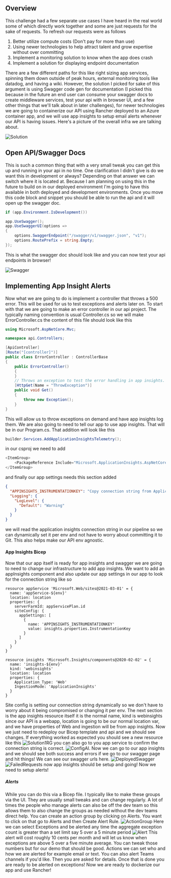 ## Overview

This challenge had a few separate use cases I have heard in the real world some of which directly work together and some are just requests for the sake of requests. To refresh our requests were as follows

1. Better utilize compute costs (Don't pay for more than use)
1. Using newer technologies to help attract talent and grow expertise without over committing
1. Implement a monitoring solution to know when the app does crash
1. Implement a solution for displaying endpoint documentation

There are a few different paths for this like right sizing app services, spinning them down outside of peak hours, external monitoring tools like datadog, and having a wiki. However, the solution I picked for sake of this argument is using Swagger code gen for documentation (I picked this because in the future an end user can consume your swagger docs to create middleware services, test your api with in browser UI, and a few other things that we'll talk about in later challenges), for newer technologies we are going to containerize our API using Rancher deployed to an Azure container app, and we will use app insights to setup email alerts whenever our API is having issues. Here's a picture of the overall infra we are talking about.

![Solution](media/Solution1.png "Solution")

## Open API/Swagger Docs

This is such a common thing that with a very small tweak you can get this up and running in your api in no time. One clarification I didn't give is do we want this in development or always? Depending on that answer we can switch where it is located at. Because I am planning on using this in the future to build on in our deployed environment I'm going to have this available in both deployed and development environments. Once you move this code block and snippet you should be able to run the api and it will open up the swagger doc.

```cs
if (app.Environment.IsDevelopment())

app.UseSwagger();
app.UseSwaggerUI(options =>
{
    options.SwaggerEndpoint("/swagger/v1/swagger.json", "v1");
    options.RoutePrefix = string.Empty;
});
```

This is what the swagger doc should look like and you can now test your api endpoints in browser!

![Swagger](media/Swagger.png "Swagger")

## Implementing App Insight Alerts

Now what we are going to do is implement a controller that throws a 500 error. This will be used for us to test exceptions and alerts later on. To start with that we are going to make an error controller in our api project. The typically naming convention is usual <Thing>Controller.cs so we will make ErrorController.cs the content of this file should look like this

```cs
using Microsoft.AspNetCore.Mvc;

namespace api.Controllers;

[ApiController]
[Route("[controller]")]
public class ErrorController : ControllerBase
{
    public ErrorController()
    {
    }
    // Throws an exception to test the error handling in app insights.
    [HttpGet(Name = "ThrowException")]
    public void Get()
    {
        throw new Exception();
    }
}
```

This will allow us to throw exceptions on demand and have app insights log them. We are also going to need to tell our app to use app insights. That will be in our Program.cs. That addition will look like this

```cs
builder.Services.AddApplicationInsightsTelemetry();
```

in our csproj we need to add

```cs
<ItemGroup>
    <PackageReference Include="Microsoft.ApplicationInsights.AspNetCore" Version="2.16.0" />
</ItemGroup>
```

and finally our app settings needs this section added

```json
{
  "APPINSIGHTS_INSTRUMENTATIONKEY": "Copy connection string from Application Insights Resource Overview",
  "Logging": {
    "LogLevel": {
      "Default": "Warning"
    }
  }
}
```

we will read the application insights connection string in our pipeline so we can dynamically set it per env and not have to worry about committing it to Git. This also helps make our API env agnostic.

#### App Insights Bicep

Now that our app itself is ready for app insights and swagger we are going to need to change our infrastructure to add app insights. We want to add an appInsights component and also update our app settings in our app to look for the connection string like so

```bicep
resource appService 'Microsoft.Web/sites@2021-03-01' = {
  name: 'appService-${env}'
  location: location
  properties: {
    serverFarmId: appServicePlan.id
    siteConfig: {
      appSettings: [
        {
          name: 'APPINSIGHTS_INSTRUMENTATIONKEY'
          value: insights.properties.InstrumentationKey
        }
      ]
    }
  }
}

resource insights 'Microsoft.Insights/components@2020-02-02' = {
  name: 'insights-${env}'
  kind: 'webinsights'
  location: location
  properties: {
    Application_Type: 'Web'
    IngestionMode: 'ApplicationInsights'
  }
}
```

Site config is setting our connection string dynamically so we don't have to worry about it being compromised or changing it per env. The next section is the app insights resource itself it is the normal name, kind is webinsights since our API is a webapp, location is going to be our normal location var, and we have properties of Web and ingestion will be from app insights. Now we just need to redeploy our Bicep template and api and we should see changes.
If everything worked as expected you should see a new resource like this
![Solution1RG](media/Solution1RG.png "Solution1RG")
you can also go to you app service to confirm the connection string is correct.
![ConfigAI](media/ConfigAI.png "ConfigAI").
Now we can go to our app insights and we should see both success and errors if we go to our swagger page and hit things! We can see our swagger urls here. ![DeployedSwagger](media/DeployedSwagger.png "DeployedSwagger")
![FailedRequests](media/FailedRequests.png "FailedRequests")
now app insights should be setup and going! Now we need to setup alerts!

##### Alerts

While you can do this via a Bicep file. I typically like to make these groups via the UI. They are usually small tweaks and can change regularly. A lot of times the people who manage alerts can also be off the dev team so this allows them to also change the groups as needed without the dev teams direct help. You can create an action group by clicking on Alerts. You want to click on that go to Alerts and then Create Alert Rule.
![ActionGroup](media/ActionGroup.png "Action Group")
Here we can select Exceptions and be alerted any time the aggregate exception count is greater than a set limit say 5 over a 5 minute period
![Alert](media/Alert.png "Alert")
This alert will cost roughly 10 cents per month and will let us know when exceptions are above 5 over a five minute average. You can tweak those numbers but for our demo that should be good. Actions we can set who and how we are alerted for example email or text. You can also alert Teams channels if you'd like. Then you are asked for details. Once that is done you are ready to be alerted on exceptions! Now we are ready to dockerize our app and use Rancher!
